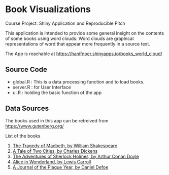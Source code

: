 # Book Visualizations
Course Project: Shiny Application and Reproducible Pitch

This application is intended to provide some general insight on the contents of some books using word clouds.
Word clouds are graphical representations of word that appear more frequently in a source text.

The App is reachable at https://hanifnoer.shinyapps.io/books_world_cloud/

## Source Code
- global.R : This is a data processing function and to load books.
- server.R : for User Interface
- ui.R : holding the basic function of the app

## Data Sources
The books used in this app can be retreived from https://www.gutenberg.org/

List of the books
1. [The Tragedy of Macbeth, by William Shakespeare](https://www.gutenberg.org/cache/epub/1795/pg1795.txt)
2. [A Tale of Two Cities, by Charles Dickens](http://www.gutenberg.org/cache/epub/2243/pg2243.txt")
3. [The Adventures of Sherlock Holmes, by Arthur Conan Doyle](https://www.gutenberg.org/files/1661/1661-0.txt")
4. [Alice in Wonderland, by Lewis Carroll](https://www.gutenberg.org/cache/epub/19033/pg19033.txt")
5. [A Journal of the Plague Year, by Daniel Defoe](https://www.gutenberg.org/files/376/376-0.txt")
